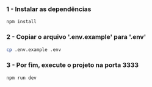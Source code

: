 ### 1 - Instalar as dependências

```
npm install
```

### 2 - Copiar o arquivo '.env.example' para '.env'

```bash
cp .env.example .env
```

### 3 - Por fim, execute o projeto na porta 3333

```
npm run dev
```
